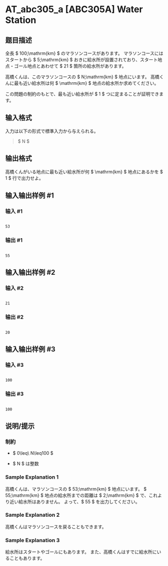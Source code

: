 # AT_abc305_a [ABC305A] Water Station

## 题目描述

[problemUrl]: https://atcoder.jp/contests/abc305/tasks/abc305_a

全長 $ 100\;\mathrm{km} $ のマラソンコースがあります。 マラソンコースにはスタートから $ 5\;\mathrm{km} $ おきに給水所が設置されており、スタート地点・ゴール地点とあわせて $ 21 $ 箇所の給水所があります。

高橋くんは、このマラソンコースの $ N\;\mathrm{km} $ 地点にいます。 高橋くんに最も近い給水所は何 $ \mathrm{km} $ 地点の給水所か求めてください。

この問題の制約のもとで、最も近い給水所が $ 1 $ つに定まることが証明できます。

## 输入格式

入力は以下の形式で標準入力から与えられる。

> $ N $

## 输出格式

高橋くんがいる地点に最も近い給水所が何 $ \mathrm{km} $ 地点にあるかを $ 1 $ 行で出力せよ。

## 输入输出样例 #1

### 输入 #1

```
53
```

### 输出 #1

```
55
```

## 输入输出样例 #2

### 输入 #2

```
21
```

### 输出 #2

```
20
```

## 输入输出样例 #3

### 输入 #3

```
100
```

### 输出 #3

```
100
```

## 说明/提示

### 制約

- $ 0\leq\ N\leq100 $
- $ N $ は整数
 
### Sample Explanation 1

高橋くんは、マラソンコースの $ 53\;\mathrm{km} $ 地点にいます。 $ 55\;\mathrm{km} $ 地点の給水所までの距離は $ 2\;\mathrm{km} $ で、これより近い給水所はありません。 よって、$ 55 $ を出力してください。

### Sample Explanation 2

高橋くんはマラソンコースを戻ることもできます。

### Sample Explanation 3

給水所はスタートやゴールにもあります。 また、高橋くんはすでに給水所にいることもあります。